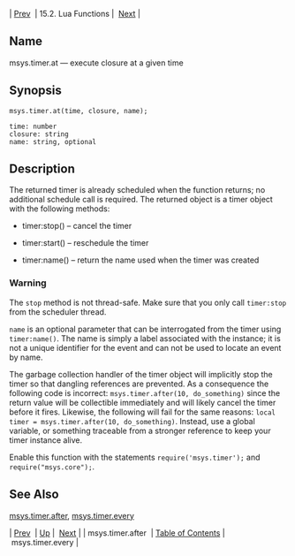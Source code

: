 | [Prev](lua.ref.msys.timer.after)  | 15.2. Lua Functions |  [Next](lua.ref.msys.timer.every.php) |

<a name="lua.ref.msys.timer.at"></a>
## Name

msys.timer.at — execute closure at a given time

<a name="idp27059728"></a>
## Synopsis

`msys.timer.at(time, closure, name);`

```
time: number
closure: string
name: string, optional
```
<a name="idp27062448"></a>
## Description

The returned timer is already scheduled when the function returns; no additional schedule call is required. The returned object is a timer object with the following methods:

*   timer:stop() – cancel the timer

*   timer:start() – reschedule the timer

*   timer:name() – return the name used when the timer was created

### Warning

The `stop` method is not thread-safe. Make sure that you only call `timer:stop` from the scheduler thread.

`name` is an optional parameter that can be interrogated from the timer using `timer:name()`. The name is simply a label associated with the instance; it is not a unique identifier for the event and can not be used to locate an event by name.

The garbage collection handler of the timer object will implicitly stop the timer so that dangling references are prevented. As a consequence the following code is incorrect: `msys.timer.after(10, do_something)` since the return value will be collectible immediately and will likely cancel the timer before it fires. Likewise, the following will fail for the same reasons: `local timer = msys.timer.after(10, do_something)`. Instead, use a global variable, or something traceable from a stronger reference to keep your timer instance alive.

Enable this function with the statements `require('msys.timer');` and `require("msys.core");`.

<a name="idp27074416"></a>
## See Also

[msys.timer.after](lua.ref.msys.timer.after "msys.timer.after"), [msys.timer.every](lua.ref.msys.timer.every.php "msys.timer.every")

| [Prev](lua.ref.msys.timer.after)  | [Up](lua.function.details.php) |  [Next](lua.ref.msys.timer.every.php) |
| msys.timer.after  | [Table of Contents](index) |  msys.timer.every |
